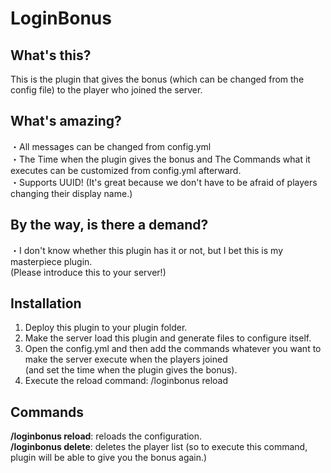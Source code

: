 # LoginBonus
## What's this?
This is the plugin that gives the bonus (which can be changed from the config file) to the player who joined the server.
## What's amazing?
・All messages can be changed from config.yml  
・The Time when the plugin gives the bonus and The Commands what it executes can be customized from config.yml afterward.  
・Supports UUID! (It's great because we don't have to be afraid of players changing their display name.)  
## By the way, is there a demand?
・I don't know whether this plugin has it or not, but I bet this is my masterpiece plugin.  
(Please introduce this to your server!)
  
## Installation
1. Deploy this plugin to your plugin folder.  
2. Make the server load this plugin and generate files to configure itself.  
3. Open the config.yml and then add the commands whatever you want to make the server execute when the players joined  
(and set the time when the plugin gives the bonus).  
4. Execute the reload command: /loginbonus reload

## Commands
**/loginbonus reload**: reloads the configuration.  
**/loginbonus delete**: deletes the player list (so to execute this command, plugin will be able to give you the bonus again.)
